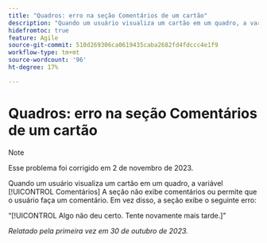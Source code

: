 ```yaml
---
title: "Quadros: erro na seção Comentários de um cartão"
description: "Quando um usuário visualiza um cartão em um quadro, a variável [!UICONTROL Comentários] A seção não exibe comentários ou permite que o usuário faça um comentário. Em vez disso, a seção exibe um erro."
hidefromtoc: true
feature: Agile
source-git-commit: 510d269306ca0619435caba2682fd4fdccc4e1f9
workflow-type: tm+mt
source-wordcount: '96'
ht-degree: 17%

---
```



# Quadros: erro na seção Comentários de um cartão

>[!NOTE]
>
>Esse problema foi corrigido em 2 de novembro de 2023.

Quando um usuário visualiza um cartão em um quadro, a variável [!UICONTROL Comentários] A seção não exibe comentários ou permite que o usuário faça um comentário. Em vez disso, a seção exibe o seguinte erro:

“[!UICONTROL Algo não deu certo. Tente novamente mais tarde.]&quot;

_Relatado pela primeira vez em 30 de outubro de 2023._
